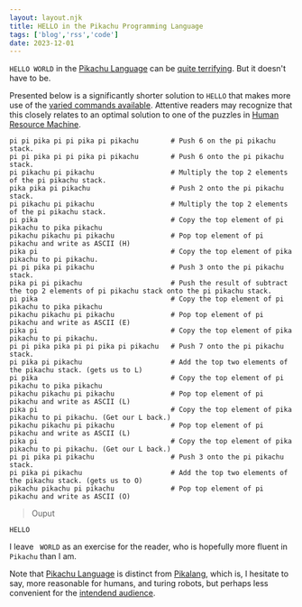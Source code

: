 ```yaml
---
layout: layout.njk
title: HELLO in the Pikachu Programming Language
tags: ['blog','rss','code']
date: 2023-12-01
---
```


`HELLO WORLD` in the [Pikachu Language][4] can be [quite terrifying][2]. But it doesn't have to be. 

Presented below is a significantly shorter solution to `HELLO` that makes more use of the [varied commands available][4]. Attentive readers may recognize that this closely relates to an optimal solution to one of the puzzles in [Human Resource Machine][3].


[2]: https://trove42.com/introducing-pikachu-programming-language/
[3]: https://tomorrowcorporation.com/humanresourcemachine
[4]: https://trove42.com/pikachu-syntax-rules/
[5]: https://esolangs.org/wiki/Pikalang
[6]: https://en.wikipedia.org/wiki/Pikachu

```pikachu
pi pi pika pi pi pika pi pikachu        # Push 6 on the pi pikachu stack.
pi pi pika pi pi pika pi pikachu        # Push 6 onto the pi pikachu stack.
pi pikachu pi pikachu                   # Multiply the top 2 elements of the pi pikachu stack.
pika pika pi pikachu                    # Push 2 onto the pi pikachu stack.
pi pikachu pi pikachu                   # Multiply the top 2 elements of the pi pikachu stack.
pi pika                                 # Copy the top element of pi pikachu to pika pikachu
pikachu pikachu pi pikachu              # Pop top element of pi pikachu and write as ASCII (H)
pika pi                                 # Copy the top element of pika pikachu to pi pikachu.
pi pi pika pi pikachu                   # Push 3 onto the pi pikachu stack.
pika pi pi pikachu                      # Push the result of subtract the top 2 elements of pi pikachu stack onto the pi pikachu stack.
pi pika                                 # Copy the top element of pi pikachu to pika pikachu
pikachu pikachu pi pikachu              # Pop top element of pi pikachu and write as ASCII (E)
pika pi                                 # Copy the top element of pika pikachu to pi pikachu.
pi pi pika pika pi pi pika pi pikachu   # Push 7 onto the pi pikachu stack.
pi pika pi pikachu                      # Add the top two elements of the pikachu stack. (gets us to L)
pi pika                                 # Copy the top element of pi pikachu to pika pikachu
pikachu pikachu pi pikachu              # Pop top element of pi pikachu and write as ASCII (L)
pika pi                                 # Copy the top element of pika pikachu to pi pikachu. (Get our L back.)
pikachu pikachu pi pikachu              # Pop top element of pi pikachu and write as ASCII (L)
pika pi                                 # Copy the top element of pika pikachu to pi pikachu. (Get our L back.)
pi pi pika pi pikachu                   # Push 3 onto the pi pikachu stack.
pi pika pi pikachu                      # Add the top two elements of the pikachu stack. (gets us to O)
pikachu pikachu pi pikachu              # Pop top element of pi pikachu and write as ASCII (O)
```

> Ouput
```
HELLO
```

I leave ` WORLD` as an exercise for the reader, who is hopefully more fluent in `Pikachu` than I am.

Note that [Pikachu Language][4] is distinct from [Pikalang][5], which is, I hesitate to say, more reasonable for humans, and turing robots, but perhaps less convenient for the [intendend audience][6].
